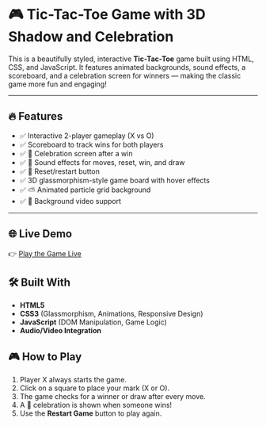 # 🎮 Tic-Tac-Toe Game with 3D Shadow and Celebration

This is a beautifully styled, interactive **Tic-Tac-Toe** game built using HTML, CSS, and JavaScript. It features animated backgrounds, sound effects, a scoreboard, and a celebration screen for winners — making the classic game more fun and engaging!

---

## 🔥 Features

- ✅ Interactive 2-player gameplay (X vs O)
- ✅ Scoreboard to track wins for both players
- ✅ 🎉 Celebration screen after a win
- ✅ 🎵 Sound effects for moves, reset, win, and draw
- ✅ 🔄 Reset/restart button
- ✅ 3D glassmorphism-style game board with hover effects
- ✅ ⛅ Animated particle grid background
- ✅ 🎥 Background video support

---

## 🌐 Live Demo

👉 [Play the Game Live](https://sweetyprasad570.github.io/stopwatch/)  


## 🛠️ Built With

- **HTML5**
- **CSS3** (Glassmorphism, Animations, Responsive Design)
- **JavaScript** (DOM Manipulation, Game Logic)
- **Audio/Video Integration**


## 🎮 How to Play

1. Player X always starts the game.
2. Click on a square to place your mark (X or O).
3. The game checks for a winner or draw after every move.
4. A 🎉 celebration is shown when someone wins!
5. Use the **Restart Game** button to play again.




